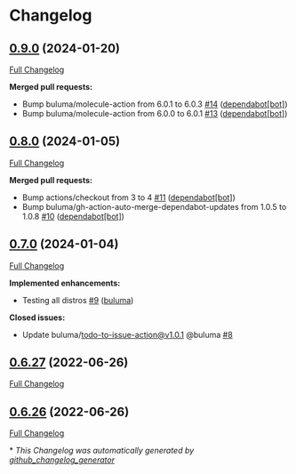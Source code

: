 # Changelog

## [0.9.0](https://github.com/buluma/ansible-role-erlang/tree/0.9.0) (2024-01-20)

[Full Changelog](https://github.com/buluma/ansible-role-erlang/compare/0.8.0...0.9.0)

**Merged pull requests:**

- Bump buluma/molecule-action from 6.0.1 to 6.0.3 [\#14](https://github.com/buluma/ansible-role-erlang/pull/14) ([dependabot[bot]](https://github.com/apps/dependabot))
- Bump buluma/molecule-action from 6.0.0 to 6.0.1 [\#13](https://github.com/buluma/ansible-role-erlang/pull/13) ([dependabot[bot]](https://github.com/apps/dependabot))

## [0.8.0](https://github.com/buluma/ansible-role-erlang/tree/0.8.0) (2024-01-05)

[Full Changelog](https://github.com/buluma/ansible-role-erlang/compare/0.7.0...0.8.0)

**Merged pull requests:**

- Bump actions/checkout from 3 to 4 [\#11](https://github.com/buluma/ansible-role-erlang/pull/11) ([dependabot[bot]](https://github.com/apps/dependabot))
- Bump buluma/gh-action-auto-merge-dependabot-updates from 1.0.5 to 1.0.8 [\#10](https://github.com/buluma/ansible-role-erlang/pull/10) ([dependabot[bot]](https://github.com/apps/dependabot))

## [0.7.0](https://github.com/buluma/ansible-role-erlang/tree/0.7.0) (2024-01-04)

[Full Changelog](https://github.com/buluma/ansible-role-erlang/compare/0.6.27...0.7.0)

**Implemented enhancements:**

- Testing all distros [\#9](https://github.com/buluma/ansible-role-erlang/pull/9) ([buluma](https://github.com/buluma))

**Closed issues:**

- Update buluma/todo-to-issue-action@v1.0.1 @buluma [\#8](https://github.com/buluma/ansible-role-erlang/issues/8)

## [0.6.27](https://github.com/buluma/ansible-role-erlang/tree/0.6.27) (2022-06-26)

[Full Changelog](https://github.com/buluma/ansible-role-erlang/compare/0.6.26...0.6.27)

## [0.6.26](https://github.com/buluma/ansible-role-erlang/tree/0.6.26) (2022-06-26)

[Full Changelog](https://github.com/buluma/ansible-role-erlang/compare/1ef59fd0c4c9df16883394219862e3e1f738406b...0.6.26)



\* *This Changelog was automatically generated by [github_changelog_generator](https://github.com/github-changelog-generator/github-changelog-generator)*
